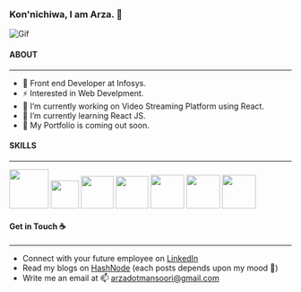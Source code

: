 ### Kon'nichiwa, I am Arza. :wave:	
![Gif](https://media0.giphy.com/media/L1R1tvI9svkIWwpVYr/giphy.gif?cid=790b761135ccb5b56a989132be2d2c7b4c90e0f6e49be569&rid=giphy.gif&ct=g)

#### ABOUT 
___
- 💬 Front end Developer at Infosys.
- ⚡ Interested in Web Develpment. 
- 🔭 I’m currently working on Video Streaming Platform using React.
- 🌱 I’m currently learning React JS.
- 👯 My Portfolio is coming out soon.

#### SKILLS
___
<img src="https://cdn.icon-icons.com/icons2/171/PNG/512/html5_23329.png" width="70" height="70" margin-top="10" /> <img src="https://upload.wikimedia.org/wikipedia/commons/thumb/d/d5/CSS3_logo_and_wordmark.svg/1452px-CSS3_logo_and_wordmark.svg.png" width="50" /> <img src="https://github.com/arzamansoori/arzamansoori/assets/85438357/3b4e1296-6ebe-4046-9e57-3f2c59cd7c95" width="58" /> <img src="https://upload.wikimedia.org/wikipedia/commons/6/6a/JavaScript-logo.png" width="58" /> <img src="https://cdn4.iconfinder.com/data/icons/logos-3/600/React.js_logo-512.png" width="60" /> <img src="https://avatars.githubusercontent.com/u/13142323?v=4" width="60"/> <img src="https://cdn.iconscout.com/icon/free/png-512/free-jest-logo-icon-download-in-svg-png-gif-file-formats--technology-social-media-company-vol-4-pack-logos-icons-3031514.png?f=webp&w=256" width="60"/>

#### Get in Touch :coffee:	
___
- Connect with your future employee on [LinkedIn](https://www.linkedin.com/in/arzamansoori/)
- Read my blogs on [HashNode](https://arzatf.hashnode.dev/) (each posts depends upon my mood :triangular_flag_on_post:) 
- Write me an email at 📫 arzadotmansoori@gmail.com




<!--
**arzamansoori/arzamansoori** is a ✨ _special_ ✨ repository because its `README.md` (this file) appears on your GitHub profile.

Here are some ideas to get you started:

- 🔭 I’m currently working on ...
- 🌱 I’m currently learning ...
- 👯 I’m looking to collaborate on ...
- 🤔 I’m looking for help with ...
- 💬 Ask me about ...
- 📫 How to reach me: ...
- 😄 Pronouns: ...
- ⚡ Fun fact: ...
-->

